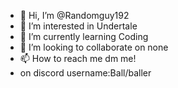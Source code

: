 - 👋 Hi, I’m @Randomguy192
- 👀 I’m interested in Undertale
- 🌱 I’m currently learning Coding
- 💞️ I’m looking to collaborate on none
- 📫 How to reach me dm me! 
- on discord username:Ball/baller

<!---
Randomguy192/Randomguy192 is a ✨ special ✨ repository because its `README.md` (this file) appears on your GitHub profile.
You can click the Preview link to take a look at your changes.
--->
